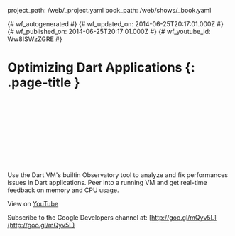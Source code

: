 project_path: /web/_project.yaml
book_path: /web/shows/_book.yaml

{# wf_autogenerated #}
{# wf_updated_on: 2014-06-25T20:17:01.000Z #}
{# wf_published_on: 2014-06-25T20:17:01.000Z #}
{# wf_youtube_id: Ww8ISWzZGRE #}

# Optimizing Dart Applications {: .page-title }


<div class="video-wrapper">
  <iframe class="devsite-embedded-youtube-video" data-video-id="Ww8ISWzZGRE"
          data-autohide="1" data-showinfo="0" frameborder="0" allowfullscreen>
  </iframe>
</div>

Use the Dart VM&#x27;s builtin Observatory tool to analyze and fix performances issues in Dart applications. Peer into a running VM and get real-time feedback on memory and CPU usage.

View on [YouTube](https://youtu.be/Ww8ISWzZGRE)

Subscribe to the Google Developers channel at: [http://goo.gl/mQyv5L](http://goo.gl/mQyv5L)
